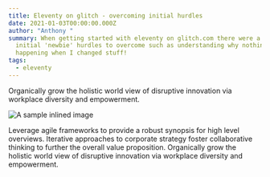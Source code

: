 ```yaml
---
title: Eleventy on glitch - overcoming initial hurdles
date: 2021-01-03T00:00:00.000Z
author: "Anthony "
summary: When getting started with eleventy on glitch.com there were a few
  initial 'newbie' hurdles to overcome such as understanding why nothing is
  happening when I changed stuff!
tags:
  - eleventy
---
```

Organically grow the holistic world view of disruptive innovation via workplace diversity and empowerment.

![A sample inlined image](https://source.unsplash.com/random/600x400)

Leverage agile frameworks to provide a robust synopsis for high level overviews. Iterative approaches to corporate strategy foster collaborative thinking to further the overall value proposition. Organically grow the holistic world view of disruptive innovation via workplace diversity and empowerment.
